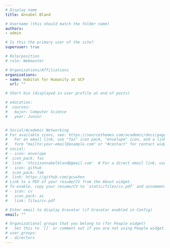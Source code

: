 ```yaml
---
# Display name
title: Annabel Bland

# Username (this should match the folder name)
authors:
- admin

# Is this the primary user of the site?
superuser: true

# Role/position
# role: Webmaster

# Organizations/Affiliations
organizations:
- name: Habitat for Humanity at UCF
  url: ""

# Short bio (displayed in user profile at end of posts)

# education:
#  courses:
#   major: Computer Science
#   year: Junior


# Social/Academic Networking
# For available icons, see: https://sourcethemes.com/academic/docs/page-builder/#icons
#   For an email link, use "fas" icon pack, "envelope" icon, and a link in the
#   form "mailto:your-email@example.com" or "#contact" for contact widget.
# social:
# - icon: envelope
#  icon_pack: fas
#  link: 'thisisannabelbland@gmail.com'  # For a direct email link, use "mailto:test@example.org".
# - icon: github
#  icon_pack: fab
#  link: https://github.com/gcushen
# Link to a PDF of your resume/CV from the About widget.
# To enable, copy your resume/CV to `static/files/cv.pdf` and uncomment the lines below.
# - icon: cv
#   icon_pack: ai
#   link: files/cv.pdf

# Enter email to display Gravatar (if Gravatar enabled in Config)
email: ""

# Organizational groups that you belong to (for People widget)
#   Set this to `[]` or comment out if you are not using People widget.
# user_groups:
# - directors
---
```


